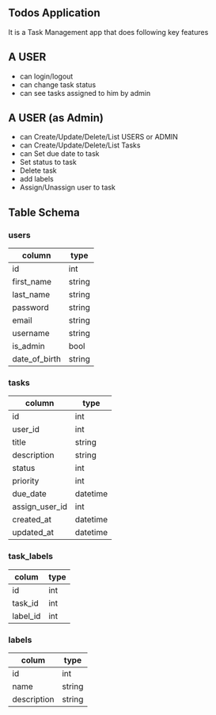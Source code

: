 ## Todos Application
It is a Task Management app that does following key features

## A USER 
- can login/logout
- can change task status
- can see tasks assigned to him by admin

## A USER (as Admin)
- can Create/Update/Delete/List USERS or ADMIN
- can Create/Update/Delete/List Tasks
- can Set due date to task
- Set status to task
- Delete task
- add labels
- Assign/Unassign user to task


## Table Schema
### users

|  column  |  type  |
| ---- | ---- |
|  id  |  int  |
|  first_name  |  string  |
|  last_name  |  string  |
|  password  |  string  |
|  email  |  string  |
|  username  |  string  |
|  is_admin | bool |
|  date_of_birth | string |


### tasks

|  column  |  type  |
| ---- | ---- |
|  id  |  int  |
|  user_id  |  int  |
|  title  |  string  |
|  description  |  string  |
|  status  |  int  |
|  priority  |  int  |
|  due_date  |  datetime  |
|  assign_user_id  |  int  |
|  created_at | datetime |
|  updated_at | datetime |

### task_labels

|  colum  |  type  |
| ---- | ---- |
|  id  |  int  |
|  task_id | int |
|  label_id | int |

### labels

|  colum  |  type  |
| ---- | ---- |
|  id  |  int  |
|  name  |  string  |
|  description  |  string  |
